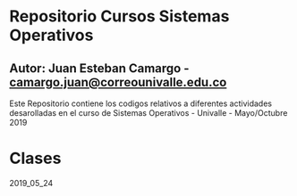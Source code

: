 # Repositorio Cursos Sistemas Operativos

## Autor: Juan Esteban Camargo - camargo.juan@correounivalle.edu.co

Este Repositorio contiene los codigos relativos a diferentes actividades
desarolladas en el curso de Sistemas Operativos - Univalle - Mayo/Octubre 2019

# Clases
2019_05_24
